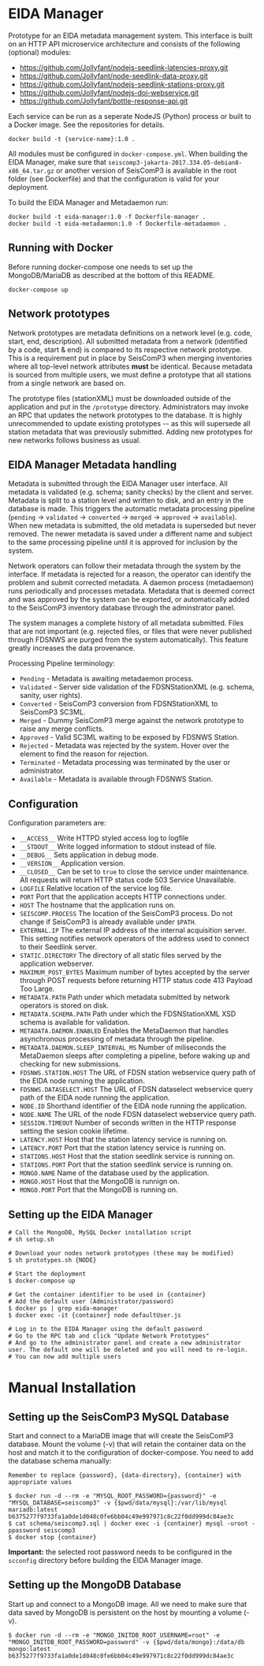# EIDA Manager

Prototype for an EIDA metadata management system. This interface is built on an HTTP API microservice architecture and consists of the following (optional) modules:

  * https://github.com/Jollyfant/nodejs-seedlink-latencies-proxy.git
  * https://github.com/Jollyfant/node-seedlink-data-proxy.git
  * https://github.com/Jollyfant/nodejs-seedlink-stations-proxy.git
  * https://github.com/Jollyfant/nodejs-doi-webservice.git
  * https://github.com/Jollyfant/bottle-response-api.git

Each service can be run as a seperate NodeJS (Python) process or built to a Docker image. See the repositories for details.

    docker build -t {service-name}:1.0 .

All modules must be configured in `docker-compose.yml`. When building the EIDA Manager, make sure that `seiscomp3-jakarta-2017.334.05-debian8-x86_64.tar.gz` or another version of SeisComP3 is available in the root folder (see Dockerfile) and that the configuration is valid for your deployment.

To build the EIDA Manager and Metadaemon run:

    docker build -t eida-manager:1.0 -f Dockerfile-manager .
    docker build -t eida-metadaemon:1.0 -f Dockerfile-metadaemon .

## Running with Docker

Before running docker-compose one needs to set up the MongoDB/MariaDB as described at the bottom of this README.

    docker-compose up

## Network prototypes

Network prototypes are metadata definitions on a network level (e.g. code, start, end, description). All submitted metadata from a network (identified by a code, start & end) is compared to its respective network prototype. This is a requirement put in place by SeisComP3 when merging inventories where all top-level network attributes **must** be identical. Because metadata is sourced from multiple users, we must define a prototype that all stations from a single network are based on.

The prototype files (stationXML) must be downloaded outside of the application and put in the `/prototype` directory. Administrators may invoke an RPC that updates the network prototypes to the database. It is highly unrecommended to update existing prototypes -- as this will supersede all station metadata that was previously submitted. Adding new prototypes for new networks follows business as usual.

## EIDA Manager Metadata handling

Metadata is submitted through the EIDA Manager user interface. All metadata is validated (e.g. schema; sanity checks) by the client and server. Metadata is split to a station level and written to disk, and an entry in the database is made. This triggers the automatic metadata processing pipeline (`pending` -> `validated` -> `converted` -> `merged` -> `approved` -> `available`). When new metadata is submitted, the old metadata is superseded but never removed. The newer metadata is saved under a different name and subject to the same processing pipeline until it is approved for inclusion by the system.

Network operators can follow their metadata through the system by the interface. If metadata is rejected for a reason, the operator can identify the problem and submit corrected metadata.  A daemon process (metadaemon) runs periodically and processes metadata. Metadata that is deemed correct and was approved by the system can be exported, or automatically added to the SeisComP3 inventory database through the adminstrator panel.

The system manages a complete history of all metadata submitted. Files that are not important (e.g. rejected files, or files that were never published through FDSNWS are purged from the system automatically). This feature greatly increases the data provenance.

Processing Pipeline terminology:

  - `Pending` - Metadata is awaiting metadaemon process.
  - `Validated` - Server side validation of the FDSNStationXML (e.g. schema, sanity, user rights).
  - `Converted` - SeisComP3 conversion from FDSNStationXML to SeisComP3 SC3ML.
  - `Merged` - Dummy SeisComP3 merge against the network prototype to raise any merge conflicts.
  - `Approved` - Valid SC3ML waiting to be exposed by FDSNWS Station.
  - `Rejected` - Metadata was rejected by the system. Hover over the element to find the reason for rejection.
  - `Terminated` - Metadata processing was terminated by the user or administrator.
  - `Available` - Metadata is available through FDSNWS Station.

## Configuration

Configuration parameters are:

  - `__ACCESS__` Write HTTPD styled access log to logfile
  - `__STDOUT__` Write logged information to stdout instead of file.
  - `__DEBUG__` Sets application in debug mode.
  - `__VERSION__` Application version.
  - `__CLOSED__` Can be set to `true` to close the service under maintenance. All requests will return HTTP status code 503 Service Unavailable.
  - `LOGFILE` Relative location of the service log file.
  - `PORT` Port that the application accepts HTTP connections under.
  - `HOST` The hostname that the application runs on.
  - `SEISCOMP.PROCESS` The location of the SeisComP3 process. Do not change if SeisComP3 is already available under `$PATH`.
  - `EXTERNAL.IP` The external IP address of the internal acquisition server. This setting notifies network operators of the address used to connect to their Seedlink server.
  - `STATIC.DIRECTORY` The directory of all static files served by the application webserver.
  - `MAXIMUM_POST_BYTES` Maximum number of bytes accepted by the server through POST requests before returning HTTP status code 413 Payload Too Large.
  - `METADATA.PATH` Path under which metadata submitted by network operators is stored on disk.
  - `METADATA.SCHEMA.PATH` Path under which the FDSNStationXML XSD schema is available for validation.
  - `METADATA.DAEMON.ENABLED` Enables the MetaDaemon that handles asynchronous processing of metadata through the pipeline.
  - `METADATA.DAEMON.SLEEP_INTERVAL_MS` Number of miliseconds the MetaDaemon sleeps after completing a pipeline, before waking up and checking for new submissions.
  - `FDSNWS.STATION.HOST` The URL of FDSN station webservice query path of the EIDA node running the application.
  - `FDSNWS.DATASELECT.HOST` The URL of FDSN dataselect webservice query path of the EIDA node running the application.
  - `NODE.ID` Shorthand identifier of the EIDA node running the application.
  - `NODE.NAME` The URL of the node FDSN dataselect webservice query path.
  - `SESSION.TIMEOUT` Number of seconds written in the HTTP response setting the sesion cookie lifetime.
  - `LATENCY.HOST` Host that the station latency service is running on.
  - `LATENCY.PORT` Port that the station latency service is running on.
  - `STATIONS.HOST` Host that the station seedlink service is running on.
  - `STATIONS.PORT` Port that the station seedlink service is running on.
  - `MONGO.NAME` Name of the database used by the application.
  - `MONGO.HOST` Host that the MongoDB is runnign on.
  - `MONGO.PORT` Port that the MongoDB is running on.

## Setting up the EIDA Manager

    # Call the MongoDB, MySQL Docker installation script
    # sh setup.sh

    # Download your nodes network prototypes (these may be modified)
    $ sh prototypes.sh {NODE}

    # Start the deployment
    $ docker-compose up

    # Get the container identifier to be used in {container}
    # Add the default user (Administrator/password)
    $ docker ps | grep eida-manager
    $ docker exec -it {container} node defaultUser.js

    # Log in to the EIDA Manager using the default password
    # Go to the RPC tab and click "Update Network Prototypes"
    # And go to the administrator panel and create a new administrator user. The default one will be deleted and you will need to re-login.
    # You can now add multiple users

# Manual Installation

## Setting up the SeisComP3 MySQL Database

Start and connect to a MariaDB image that will create the SeisComP3 database. Mount the volume (-v) that will retain the container data on the host and match it to the configuration of docker-compose. You need to add the database schema manually:

    Remember to replace {password}, {data-directory}, {container} with appropriate values

    $ docker run -d --rm -e "MYSQL_ROOT_PASSWORD={password}" -e "MYSQL_DATABASE=seiscomp3" -v {$pwd/data/mysql}:/var/lib/mysql mariadb:latest
    b6375277f9733fa1a0de1d048c0fe6bb04c49e997971c8c22f0dd999dc84ae3c
    $ cat schema/seiscomp3.sql | docker exec -i {container} mysql -uroot -ppassword seiscomp3
    $ docker stop {container}

**Important:** the selected root password needs to be configured in the `scconfig` directory before building the EIDA Manager image.

## Setting up the MongoDB Database

Start up and connect to a MongoDB image. All we need to make sure that data saved by MongoDB is persistent on the host by mounting a volume (-v).

    $ docker run -d --rm -e "MONGO_INITDB_ROOT_USERNAME=root" -e "MONGO_INITDB_ROOT_PASSWORD=password" -v {$pwd/data/mongo}:/data/db mongo:latest
    b6375277f9733fa1a0de1d048c0fe6bb04c49e997971c8c22f0dd999dc84ae3c
